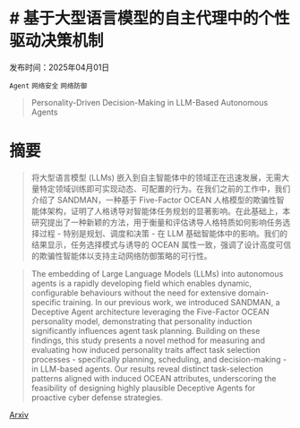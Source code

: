 # # 基于大型语言模型的自主代理中的个性驱动决策机制

发布时间：2025年04月01日

`Agent` `网络安全` `网络防御`

> Personality-Driven Decision-Making in LLM-Based Autonomous Agents

# 摘要

> 将大型语言模型 (LLMs) 嵌入到自主智能体中的领域正在迅速发展，无需大量特定领域训练即可实现动态、可配置的行为。在我们之前的工作中，我们介绍了 SANDMAN，一种基于 Five-Factor OCEAN 人格模型的欺骗性智能体架构，证明了人格诱导对智能体任务规划的显著影响。在此基础上，本研究提出了一种新颖的方法，用于衡量和评估诱导人格特质如何影响任务选择过程 - 特别是规划、调度和决策 - 在 LLM 基础智能体中的影响。我们的结果显示，任务选择模式与诱导的 OCEAN 属性一致，强调了设计高度可信的欺骗性智能体以支持主动网络防御策略的可行性。

> The embedding of Large Language Models (LLMs) into autonomous agents is a rapidly developing field which enables dynamic, configurable behaviours without the need for extensive domain-specific training. In our previous work, we introduced SANDMAN, a Deceptive Agent architecture leveraging the Five-Factor OCEAN personality model, demonstrating that personality induction significantly influences agent task planning. Building on these findings, this study presents a novel method for measuring and evaluating how induced personality traits affect task selection processes - specifically planning, scheduling, and decision-making - in LLM-based agents. Our results reveal distinct task-selection patterns aligned with induced OCEAN attributes, underscoring the feasibility of designing highly plausible Deceptive Agents for proactive cyber defense strategies.

[Arxiv](https://arxiv.org/abs/2504.00727)